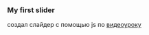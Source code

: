 ### My first slider

создал слайдер с помощью js по [видеоуроку](https://www.youtube.com/watch?v=K3E1OfQuJ0Q&feature=emb_logo)